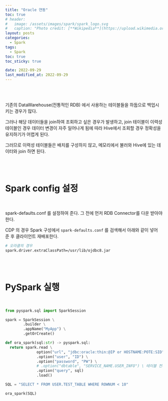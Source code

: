 ```yaml
---
title: "Oracle 연동"
toc: true
# header:
#   image: /assets/images/spark/spark_logo.svg
#   caption: "Photo credit: [**Wikipedia**](https://upload.wikimedia.org/wikipedia/commons/f/f3/Apache_Spark_logo.svg)"
layout: posts
categories:
  - Spark
tags:
  - Spark
toc: true
toc_sticky: true

date: 2022-09-29
last_modified_at: 2022-09-29
---
```


<br><br>

기존의 DataWarehouse(전통적인 RDB) 에서 사용하는 테이블들을 하둡으로 백업시키는 경우가 많다.

그러나 해당 데이터들을 join하여 조회하고 싶은 경우가 발생하고, join 테이블이 이력성 테이블인 경우 데이터 변경이 자주 일어나게 됨에 따라 Hive에서 조회할 경우 정확성을 유지하기가 어렵게 된다.

그러므로 이력성 테이블들은 배치를 구성하지 않고, 메모리에서 불러와 Hive에 있는 데이터와 join 하면 된다.

<br><br>

# Spark config 설정

<br>

spark-defaults.conf 를 설정하여 준다. 그 전에 먼저 RDB Connector를 다운 받아야 한다.

CDP 의 경우 Spark 구성에서 `spark-defaults.conf` 를 검색해서 아래와 같이 넣어 준 후 클라이언트 재배포한다.

```bash
# 오라클의 경우
spark.driver.extraClassPath=/usr/lib/ojdbc8.jar
```

<br><br>

# PySpark 실행

<br>

```python
from pyspark.sql import SparkSession

spark = SparkSession \
        .builder \
        .appName("MyApp") \
        .getOrCreate()

def ora_spark(sql:str) -> pyspark.sql:
  return spark.read \
              option("url", "jdbc:oracle:thin:@IP or HOSTNAME:POTE:SID") \
              .option("user", "ID") \
              .option("password", "PW") \
              # .option("dbtable", "SERVICE_NAME.USER_INFO") \ 테이블 전체 조회하고 싶은 경우
              .option("query", sql)
              .load()

SQL = "SELECT * FROM USER.TEST_TABLE WHERE ROWNUM < 10"

ora_spark(SQL)
```
